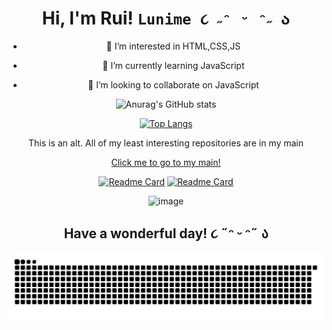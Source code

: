 <div align="center">

# Hi, I'm Rui! ```Lunime ૮ ˶ᵔ ᵕ ᵔ˶ ა```

  - 👀 I’m interested in HTML,CSS,JS

  - 🌱 I’m currently learning JavaScript

  - 💞️ I’m looking to collaborate on JavaScript

![Anurag's GitHub stats](https://github-readme-stats.vercel.app/api?username=ruinaigelreogo&show_icons=true&theme=dracula)

[![Top Langs](https://github-readme-stats.vercel.app/api/top-langs/?username=ruinaigelreogo&layout=compact)](https://github.com/ruinaigelreogo)

This is an alt. All of my least interesting repositories are in my main
  
  <a href="https://github.com/kawata0210">Click me to go to my main!</a>

[![Readme Card](https://github-readme-stats.vercel.app/api/pin/?username=ruihq&repo=whatismyip)](https://github.com/ruihq/whatismyip)
[![Readme Card](https://github-readme-stats.vercel.app/api/pin/?username=ruihq&repo=ruihq.github.io)](https://github.com/ruihq/ruihq.github.io)

![image](https://user-images.githubusercontent.com/120704613/208613052-af67d4ec-9b80-4fce-a9fb-12b3595f9a3f.png)

## Have a wonderful day! ૮ ˶ᵔ ᵕ ᵔ˶ ა

<a href="https://github.com/kawata0210"><img src="github-user-contribution.svg"></a>
  </div>



